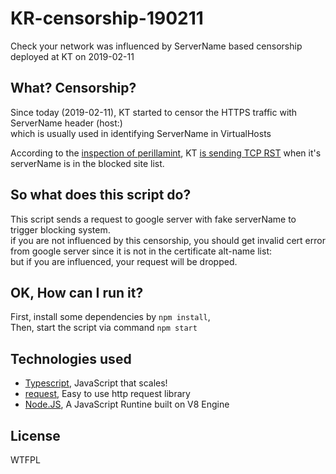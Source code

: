 # KR-censorship-190211
Check your network was influenced by ServerName based censorship deployed at KT on 2019-02-11

## What? Censorship?
Since today (2019-02-11), KT started to censor the HTTPS traffic with ServerName header (host:)  
which is usually used in identifying ServerName in VirtualHosts  
  
According to the [inspection of ](https://twitter.com/perillamint/status/1085545671506255872)[perillamint](https://github.com/perillamint), 
KT [is sending TCP RST](https://twitter.com/perillamint/status/1094918736429993984) when it's serverName is in the blocked site list.  

## So what does this script do?
This script sends a request to google server with fake serverName to trigger blocking system.  
if you are not influenced by this censorship, you should get invalid cert error from google server since it is not in the certificate alt-name list:  
but if you are influenced, your request will be dropped.

## OK, How can I run it?
First, install some dependencies by `npm install`,  
Then, start the script via command `npm start`

## Technologies used
* [Typescript](https://typescriptlang.org), JavaScript that scales!
* [request](https://github.com/request/request), Easy to use http request library
* [Node.JS](https://nodejs.org), A JavaScript Runtine built on V8 Engine

## License
WTFPL